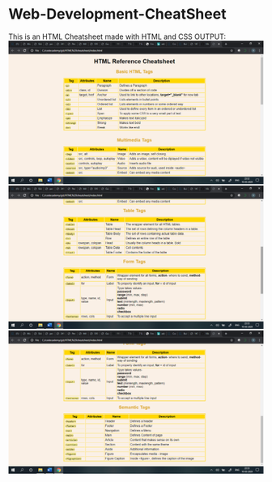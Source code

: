 # Web-Development-CheatSheet
This is an HTML Cheatsheet made with HTML and CSS
OUTPUT:
![](screenshots/CAPTURE1.png)
![](screenshots/CAPTURE2.png)
![](screenshots/CAPTURE3.png)
